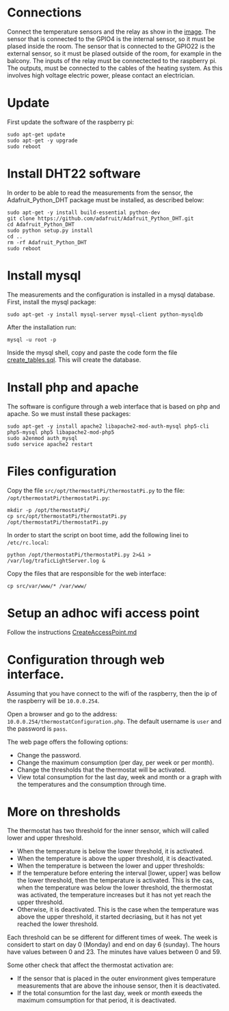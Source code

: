 # Connections

Connect the temperature sensors and the relay as show in the [image](doc/schematic.png).
The sensor that is connected to the GPIO4 is the internal sensor,
so it must be plased inside the room.
The sensor that is connected to the GPIO22 is the external sensor,
so it must be plased outside of the room, for example in the balcony.
The inputs of the relay must be connectected to the raspberry pi.
The outputs, must be connected to the cables of the heating system. 
As this involves high voltage electric power, please contact an electrician.

# Update

First update the software of the raspberry pi:

    sudo apt-get update
    sudo apt-get -y upgrade
    sudo reboot

# Install DHT22 software

In order to be able to read the measurements from the sensor, 
the Adafruit_Python_DHT package must be installed, as described below:

    sudo apt-get -y install build-essential python-dev
    git clone https://github.com/adafruit/Adafruit_Python_DHT.git
    cd Adafruit_Python_DHT
    sudo python setup.py install
    cd ..
    rm -rf Adafruit_Python_DHT
    sudo reboot

# Install mysql

The measurements and the configuration is installed in a mysql database.
First, install the mysql package:

    sudo apt-get -y install mysql-server mysql-client python-mysqldb


After the installation run:

    mysql -u root -p

Inside the mysql shell, copy and paste the code form the file [create_tables.sql](doc/create_tables.sql).
This will create the database.

# Install php and apache

The software is configure through a web interface that is based on php and apache.
So we must install these packages:

    sudo apt-get -y install apache2 libapache2-mod-auth-mysql php5-cli php5-mysql php5 libapache2-mod-php5
    sudo a2enmod auth_mysql
    sudo service apache2 restart

# Files configuration

Copy the file `src/opt/thermostatPi/thermostatPi.py` to the file: `/opt/thermostatPi/thermostatPi.py`:

    mkdir -p /opt/thermostatPi/
    cp src/opt/thermostatPi/thermostatPi.py /opt/thermostatPi/thermostatPi.py

In order to start the script on boot time, add the following linei to `/etc/rc.local`:

    python /opt/thermostatPi/thermostatPi.py 2>&1 > /var/log/traficLightServer.log &

Copy the files that are responsible for the web interface:

    cp src/var/www/* /var/www/

# Setup an adhoc wifi access point

Follow the instructions [CreateAccessPoint.md](doc/CreateAccessPoint.md)

# Configuration through web interface.

Assuming that you have connect to the wifi of the raspberry, then the ip of the raspberry will be `10.0.0.254`.

Open a browser and go to the address: `10.0.0.254/thermostatConfiguration.php`. The default username is `user` and the password is `pass`.

The web page offers the following options:

*  Change the password.
*  Change the maximum consumption (per day, per week or per month).
*  Change the thresholds that the thermostat will be activated.
*  View total consumption for the last day, week and month or a graph with the temperatures and the consumption through time.

# More on thresholds

The thermostat has two threshold for the inner sensor, which will called lower and upper threshold.
* When the temperature is below the lower threshold, it is activated.
* When the temperature is above the upper threshold, it is deactivated.
* When the temperature is between the lower and upper thresholds:
*   If the temperature before entering the interval [lower, upper] was bellow the lower threshold, then the temperature is activated. This is the cas, when the temperature was below the lower threshold, the thermostat was activated, the temperature increases but it has not yet reach the upper threshold.
*   Otherwise, it is deactivated. This is the case when the temperature was above the upper threshold, it started decriasing, but it has not yet reached the lower threshold.

Each threshold can be se different for different times of week. The week is considert to start on day 0 (Monday) and end on day 6 (sunday). The hours have values between 0 and 23. The minutes have values between 0 and 59.

Some other check that affect the thermostat activation are:
* If the sensor that is placed in the outer environment gives temperature measurements that are above the inhouse sensor, then it is deactivated.
* If the total consumtion for the last day, week or month exeeds the maximum comsumption for that period, it is deactivated.

